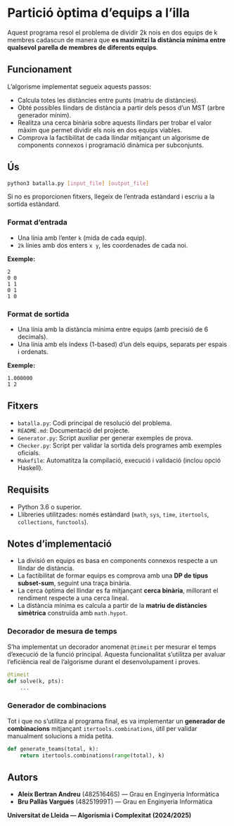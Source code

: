 # Partició òptima d’equips a l’illa

Aquest programa resol el problema de dividir 2k nois en dos equips de k membres cadascun de manera que **es maximitzi la distància mínima entre qualsevol parella de membres de diferents equips**.

## Funcionament

L’algorisme implementat segueix aquests passos:
- Calcula totes les distàncies entre punts (matriu de distàncies).
- Obté possibles llindars de distància a partir dels pesos d’un MST (arbre generador mínim).
- Realitza una cerca binària sobre aquests llindars per trobar el valor màxim que permet dividir els nois en dos equips viables.
- Comprova la factibilitat de cada llindar mitjançant un algorisme de components connexos i programació dinàmica per subconjunts.

## Ús

```bash
python3 batalla.py [input_file] [output_file]
```

Si no es proporcionen fitxers, llegeix de l’entrada estàndard i escriu a la sortida estàndard.

### Format d’entrada

- Una línia amb l’enter `k` (mida de cada equip).
- `2k` línies amb dos enters `x y`, les coordenades de cada noi.

**Exemple:**
```
2
0 0
1 1
0 1
1 0
```

### Format de sortida

- Una línia amb la distància mínima entre equips (amb precisió de 6 decimals).
- Una línia amb els índexs (1-based) d’un dels equips, separats per espais i ordenats.

**Exemple:**
```
1.000000
1 2
```

## Fitxers

- `batalla.py`: Codi principal de resolució del problema.
- `README.md`: Documentació del projecte.
- `Generator.py`: Script auxiliar per generar exemples de prova.
- `Checker.py`: Script per validar la sortida dels programes amb exemples oficials.
- `Makefile`: Automatitza la compilació, execució i validació (inclou opció Haskell).

## Requisits

- Python 3.6 o superior.
- Llibreries utilitzades: només estàndard (`math`, `sys`, `time`, `itertools`, `collections`, `functools`).

## Notes d’implementació

- La divisió en equips es basa en components connexos respecte a un llindar de distància.
- La factibilitat de formar equips es comprova amb una **DP de tipus subset-sum**, seguint una traça binària.
- La cerca òptima del llindar es fa mitjançant **cerca binària**, millorant el rendiment respecte a una cerca lineal.
- La distància mínima es calcula a partir de la **matriu de distàncies simètrica** construïda amb `math.hypot`.

### Decorador de mesura de temps

S’ha implementat un decorador anomenat `@timeit` per mesurar el temps d’execució de la funció principal. Aquesta funcionalitat s’utilitza per avaluar l’eficiència real de l’algorisme durant el desenvolupament i proves.

```python
@timeit
def solve(k, pts):
    ...
```

### Generador de combinacions

Tot i que no s’utilitza al programa final, es va implementar un **generador de combinacions** mitjançant `itertools.combinations`, útil per validar manualment solucions a mida petita.

```python
def generate_teams(total, k):
    return itertools.combinations(range(total), k)
```

## Autors

- **Aleix Bertran Andreu** (48251646S) — Grau en Enginyeria Informàtica  
- **Bru Pallàs Vargués** (48251999T) — Grau en Enginyeria Informàtica  

**Universitat de Lleida — Algorísmia i Complexitat (2024/2025)**